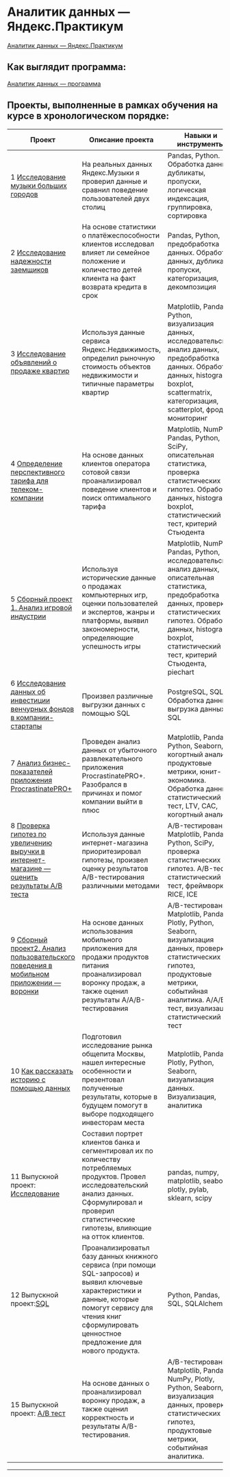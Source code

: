 # Аналитик данных — Яндекс.Практикум
[Аналитик данных — Яндекс.Практикум](https://praktikum.yandex.ru/data-analyst/)
## Как выглядит программа:
[Аналитик данных — программа](https://code.s3.yandex.net/consult/programs/%D0%90%D0%BD%D0%B0%D0%BB%D0%B8%D1%82%D0%B8%D0%BA_%D0%B4%D0%B0%D0%BD%D0%BD%D1%8B%D1%85_%D0%BE%D1%82_%D0%AF%D0%BD%D0%B4%D0%B5%D0%BA%D1%81_%D0%9F%D1%80%D0%B0%D0%BA%D1%82%D0%B8%D0%BA%D1%83%D0%BC%D0%B0.pdf)

## Проекты, выполненные в рамках обучения на курсе в хронологическом порядке:

| Проект    |  Описание проекта                                                   | Навыки и инструменты  |
|-----------|---------------------------------------------------------------------|-----------------------|
|1 [Исследование музыки больших городов](https://github.com/VladCrim/practicum_Y/blob/main/01%20Базовый%20Python/питон%20базовый%20музыка.ipynb)|На реальных данных Яндекс.Музыки я проверил данные и сравнил поведение пользователей двух столиц|Pandas, Python. Обработка данных, дубликаты, пропуски, логическая индексация, группировка, сортировка|
|2 [Исследование надежности заемщиков](https://github.com/VladCrim/practicum_Y/blob/main/02%20Предобработка%20данных/кредитный%20скоринг%202.ipynb)|На основе статистики о платёжеспособности клиентов исследовал влияет ли семейное положение и количество детей клиента на факт возврата кредита в срок|Pandas, Python, предобработка данных. Обработка данных, дубликаты, пропуски, категоризация, декомпозиция|
|3 [Исследование объявлений о продаже квартир](https://github.com/VladCrim/practicum_Y/blob/main/03%20Исследовательский%20анализ%20данных/недвижимость3.ipynb)|Используя данные сервиса Яндекс.Недвижимость, определил рыночную стоимость объектов недвижимости и типичные параметры квартир|Matplotlib, Pandas, Python, визуализация данных, исследовательский анализ данных, предобработка данных. Обработка данных, histogram, boxplot, scattermatrix, категоризация, scatterplot,  фрод-мониторинг|
|4 [Определение перспективного тарифа для телеком-компании](https://github.com/VladCrim/practicum_Y/blob/main/04%20Статистический%20анализ%20данных/статистика%20по%20сотовой%20связи4.ipynb)|На основе данных клиентов оператора сотовой связи проанализировал поведение клиентов и поиск оптимального тарифа|Matplotlib, NumPy, Pandas, Python, SciPy, описательная статистика, проверка статистических гипотез. Обработка данных, histogram, boxplot, статистический тест, критерий Стьюдента |
|5 [Сборный проект 1. Анализ игровой индустрии](https://github.com/VladCrim/practicum_Y/blob/main/05%20Сборный%20проект%201/сборный%20продажа%20комп%20игр5.ipynb)|Используя исторические данные о продажах компьютерных игр, оценки пользователей и экспертов, жанры и платформы, выявил закономерности, определяющие успешность игры |Matplotlib, NumPy, Pandas, Python, исследовательский анализ данных, описательная статистика, предобработка данных, проверка статистических гипотез. Обработка данных, histogram, boxplot, статистический тест, критерий Стьюдента, piechart|
|6 [Исследование данных об инвестиции венчурных фондов в компании-стартапы](https://github.com/Rabosina/practicum_Y/tree/main/06%20%D0%91%D0%B0%D0%B7%D0%BE%D0%B2%D1%8B%D0%B9%20SQL)|Произвел различные выгрузки данных с помощью SQL|PostgreSQL, SQL. Обработка данных, выгрузка данных, SQL|
|7 [Анализ бизнес-показателей приложения ProcrastinatePRO+](https://github.com/VladCrim/practicum_Y/blob/main/07%20Анализ%20бизнес-показателей/продуктовая%20аналитика6.ipynb)| Проведен анализ данных от убыточного развлекательного приложения ProcrastinatePRO+. Разобрался в причинах и помог компании выйти в плюс |Matplotlib, Pandas, Python, Seaborn, когортный анализ, продуктовые метрики, юнит-экономика. Обработка данных, статистический тест, LTV, CAC, когортный анализ|
|8 [Проверка гипотез по увеличению выручки в интернет-магазине —оценить результаты A/B теста](https://github.com/VladCrim/practicum_Y/blob/main/08%20Принятие%20решений%20в%20бизнесе/гипотезы%20для%20увел%20выручки%20инетмаг7.ipynb)|Используя данные интернет-магазина приоритезировал гипотезы, произвел оценку результатов A/B-тестирования различными методами|A/B-тестирование, Matplotlib, Pandas, Python, SciPy, проверка статистических гипотез. A/B-тест, статистический тест, фреймворк, RICE, ICE|
|9 [Сборный проект2. Анализ пользовательского поведения в мобильном приложении — воронки](https://github.com/VladCrim/practicum_Y/blob/main/09%20Сборный%20проект%20—%202/сборный2%20поведение%20пользователей%20в%20приложении8.ipynb)|На основе данных использования мобильного приложения для продажи продуктов питания проанализировал воронку продаж, а также оценил результаты A/A/B-тестирования |A/B-тестирование, Matplotlib, Pandas, Plotly, Python, Seaborn, визуализация данных, проверка статистических гипотез, продуктовые метрики, событийная аналитика. A/А/B-тест, визуализация, статистический тест|
|10 [Как рассказать историю с помощью данных](https://github.com/VladCrim/practicum_Y/blob/main/10%20История%20с%20помощью%20данных/общепит%20москвы9.ipynb)|Подготовил исследование рынка общепита Москвы, нашел интересные особенности и презентовал полученные результаты, которые в будущем помогут в выборе подходящего инвесторам места| Matplotlib, Pandas, Plotly, Python, Seaborn, визуализация данных. Визуализация, аналитика|
|11 Выпускной проект: [Исследование](https://github.com/VladCrim/practicum_Y/blob/main/Финальный%20проект.%20Сегментация%20пользователей%20по%20потреблению/выпуск%20портрет%20банкклиентов10.ipynb)|Cоставил портрет клиентов банка и сегментировал их по количеству потребляемых продуктов. Провел исследовательский анализ данных. Сформулировал и проверил статистические гипотезы, влияющие на отток клиентов.| pandas, numpy, matplotlib, seaborn, plotly, pylab, sklearn, scipy|
|12  Выпускной проект:[SQL](https://github.com/VladCrim/practicum_Y/blob/main/Финальный%20проект.%20SQL%20Анализ%20рынка%20книг/выпуск%20sql%20анализ%20базы%20данных10.ipynb)|Проанализироватьл базу данных книжного сервиса (при помощи SQL-запросов) и выявил ключевые характеристики и данные, которые помогут сервису для чтения книг сформулировать ценностное предложение для нового продукта.  |  Python, Pandas, SQL, SQLAlchemy| 
|15  Выпускной проект: [A/B тест](https://github.com/VladCrim/practicum_Y/blob/main/Финальный%20проект.%20AB%20тестирование%20результатов%20внедрения%20изменения/выпуск%20оценка%20результатов%20AB-теста10.ipynb)|На основе данных о проанализировал воронку продаж, а также оценил корректность и результаты A/B-тестирования. |A/B-тестирование, Matplotlib, Pandas, NumPy, Plotly, Python, Seaborn, визуализация данных, проверка статистических гипотез, продуктовые метрики, событийная аналитика.|
---
